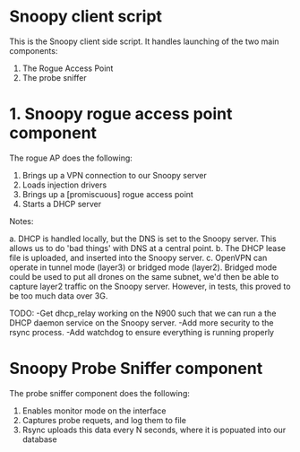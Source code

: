 # Snoopy client script

This is the Snoopy client side script. It handles launching of the two main components:

1. The Rogue Access Point
2. The probe sniffer

# 1. Snoopy rogue access point component

The rogue AP does the following:

1. Brings up a VPN connection to our Snoopy server
2. Loads injection drivers
3. Brings up a [promiscuous] rogue access point
4. Starts a DHCP server

Notes:

a. DHCP is handled locally, but the DNS is set to the Snoopy server.
   This allows us to do 'bad things' with DNS at a central point.
b. The DHCP lease file is uploaded, and inserted into the Snoopy server.
c. OpenVPN can operate in tunnel mode (layer3) or bridged mode (layer2).
   Bridged mode could be used to put all drones on the same subnet, we'd
   then be able to capture layer2 traffic on the Snoopy server.
   However, in tests, this proved to be too much data over 3G.

TODO: -Get dhcp_relay working on the N900 such that we can run a
the DHCP daemon service on the Snoopy server.
      -Add more security to the rsync process.
      -Add watchdog to ensure everything is running properly

# Snoopy Probe Sniffer component

The probe sniffer component does the following:

1. Enables monitor mode on the interface
2. Captures probe requets, and log them to file
3. Rsync uploads this data every N seconds, where it is popuated into our database

